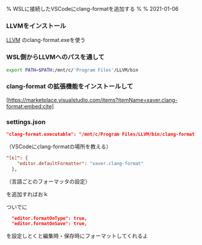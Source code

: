 % WSLに接続したVSCodeにclang-formatを追加する
%
% 2021-01-06

### LLVMをインストール

[LLVM](https://releases.llvm.org/download.html) のclang-format.exeを使う

### WSL側からLLVMへのパスを通して

```sh
export PATH=$PATH:/mnt/c/'Program Files'/LLVM/bin
```

### clang-format の拡張機能をインストールして

[https://marketplace.visualstudio.com/items?itemName=xaver.clang-format:embed:cite]


### settings.json

```json
"clang-format.executable": "/mnt/c/Program Files/LLVM/bin/clang-format.exe"
```

（VSCodeにclang-formatの場所を教える）

```json 
"[c]": {
    "editor.defaultFormatter": "xaver.clang-format"
  },
```

（言語ごとのフォーマッタの設定）

を追加すればおｋ

ついでに

```json 
  "editor.formatOnType": true,
  "editor.formatOnSave": true,
```

を設定しとくと編集時・保存時にフォーマットしてくれるよ


